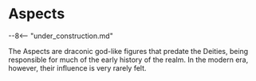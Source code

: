 # Aspects

--8<-- "under_construction.md"

The Aspects are draconic god-like figures that predate the Deities, being responsible for much of the early history of the realm. In the modern era, however, their influence is very rarely felt.
